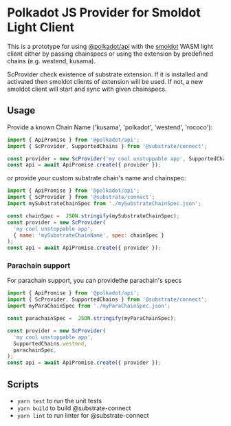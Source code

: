 # Polkadot JS Provider for Smoldot Light Client

This is a prototype for using [@polkadot/api](https://polkadot.js.org/docs/api/start)
with the [smoldot](https://npmjs.com/package/smoldot) WASM light client either by 
passing chainspecs or using the extension by predefined chains (e.g. westend, kusama).

ScProvider check existence of substrate extension. If it is installed and activated then
smoldot clients of extension will be used. If not, a new smoldot client will start and
sync with given chainspecs.
## Usage
Provide a known Chain Name ('kusama', 'polkadot', 'westend', 'rococo'):
```js
import { ApiPromise } from '@polkadot/api';
import { ScProvider, SupportedChains } from '@substrate/connect';

const provider = new ScProvider('my cool unstoppable app', SupportedChains.westend);
const api = await ApiPromise.create({ provider });
```

or provide your custom substrate chain's name and chainspec:

```js
import { ApiPromise } from '@polkadot/api';
import { ScProvider } from '@substrate/connect';
import mySubstrateChainSpec from './mySubstrateChainSpec.json';

const chainSpec =  JSON.stringify(mySubstrateChainSpec);
const provider = new ScProvider(
  'my cool unstoppable app',
  { name: 'mySubstrateChainName', spec: chainSpec }
);
const api = await ApiPromise.create({ provider });
```


### Parachain support

For parachain support, you can providethe parachain's specs
```js
import { ApiPromise } from '@polkadot/api';
import { ScProvider, SupportedChains } from '@substrate/connect';
import myParaChainSpec from './myParaChainSpec.json';

const parachainSpec =  JSON.stringify(myParaChainSpec);

const provider = new ScProvider(
  'my cool unstoppable app',
  SupportedChains.westend,
  parachainSpec,
);
const api = await ApiPromise.create({ provider });
```

## Scripts

* `yarn test` to run the unit tests
* `yarn build` to build @substrate-connect
* `yarn lint` to run linter for @substrate-connect
